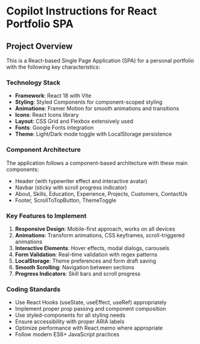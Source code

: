 # Copilot Instructions for React Portfolio SPA

<!-- Use this file to provide workspace-specific custom instructions to Copilot. For more details, visit https://code.visualstudio.com/docs/copilot/copilot-customization#_use-a-githubcopilotinstructionsmd-file -->

## Project Overview
This is a React-based Single Page Application (SPA) for a personal portfolio with the following key characteristics:

### Technology Stack
- **Framework**: React 18 with Vite
- **Styling**: Styled Components for component-scoped styling
- **Animations**: Framer Motion for smooth animations and transitions
- **Icons**: React Icons library
- **Layout**: CSS Grid and Flexbox extensively used
- **Fonts**: Google Fonts integration
- **Theme**: Light/Dark mode toggle with LocalStorage persistence

### Component Architecture
The application follows a component-based architecture with these main components:
- Header (with typewriter effect and interactive avatar)
- Navbar (sticky with scroll progress indicator)
- About, Skills, Education, Experience, Projects, Customers, ContactUs
- Footer, ScrollToTopButton, ThemeToggle

### Key Features to Implement
1. **Responsive Design**: Mobile-first approach, works on all devices
2. **Animations**: Transform animations, CSS keyframes, scroll-triggered animations
3. **Interactive Elements**: Hover effects, modal dialogs, carousels
4. **Form Validation**: Real-time validation with regex patterns
5. **LocalStorage**: Theme preferences and form draft saving
6. **Smooth Scrolling**: Navigation between sections
7. **Progress Indicators**: Skill bars and scroll progress

### Coding Standards
- Use React Hooks (useState, useEffect, useRef) appropriately
- Implement proper prop passing and component composition
- Use styled-components for all styling needs
- Ensure accessibility with proper ARIA labels
- Optimize performance with React.memo where appropriate
- Follow modern ES6+ JavaScript practices
